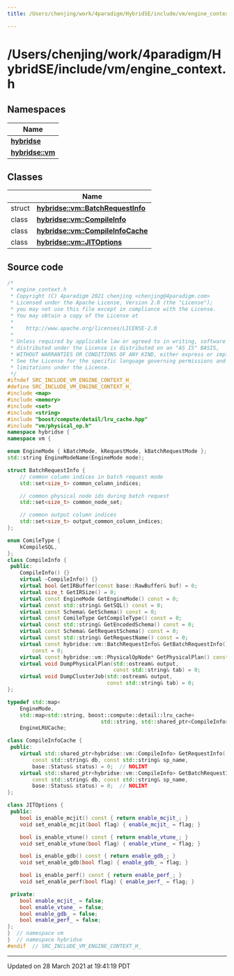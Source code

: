 ```yaml
---
title: /Users/chenjing/work/4paradigm/HybridSE/include/vm/engine_context.h

---
```


# /Users/chenjing/work/4paradigm/HybridSE/include/vm/engine_context.h

## Namespaces

| Name           |
| -------------- |
| **[hybridse](/hybridse/usage/api/markdown/Namespaces/namespacehybridse.md)**  |
| **[hybridse::vm](/hybridse/usage/api/markdown/Namespaces/namespacehybridse_1_1vm.md)**  |

## Classes

|                | Name           |
| -------------- | -------------- |
| struct | **[hybridse::vm::BatchRequestInfo](/hybridse/usage/api/markdown/Classes/structhybridse_1_1vm_1_1_batch_request_info.md)**  |
| class | **[hybridse::vm::CompileInfo](/hybridse/usage/api/markdown/Classes/classhybridse_1_1vm_1_1_compile_info.md)**  |
| class | **[hybridse::vm::CompileInfoCache](/hybridse/usage/api/markdown/Classes/classhybridse_1_1vm_1_1_compile_info_cache.md)**  |
| class | **[hybridse::vm::JITOptions](/hybridse/usage/api/markdown/Classes/classhybridse_1_1vm_1_1_j_i_t_options.md)**  |




## Source code

```cpp
/*
 * engine_context.h
 * Copyright (C) 4paradigm 2021 chenjing <chenjing@4paradigm.com>
 * Licensed under the Apache License, Version 2.0 (the "License");
 * you may not use this file except in compliance with the License.
 * You may obtain a copy of the License at
 *
 *    http://www.apache.org/licenses/LICENSE-2.0
 *
 * Unless required by applicable law or agreed to in writing, software
 * distributed under the License is distributed on an "AS IS" BASIS,
 * WITHOUT WARRANTIES OR CONDITIONS OF ANY KIND, either express or implied.
 * See the License for the specific language governing permissions and
 * limitations under the License.
 */
#ifndef SRC_INCLUDE_VM_ENGINE_CONTEXT_H_
#define SRC_INCLUDE_VM_ENGINE_CONTEXT_H_
#include <map>
#include <memory>
#include <set>
#include <string>
#include "boost/compute/detail/lru_cache.hpp"
#include "vm/physical_op.h"
namespace hybridse {
namespace vm {

enum EngineMode { kBatchMode, kRequestMode, kBatchRequestMode };
std::string EngineModeName(EngineMode mode);

struct BatchRequestInfo {
    // common column indices in batch request mode
    std::set<size_t> common_column_indices;

    // common physical node ids during batch request
    std::set<size_t> common_node_set;

    // common output column indices
    std::set<size_t> output_common_column_indices;
};

enum ComileType {
    kCompileSQL,
};
class CompileInfo {
 public:
    CompileInfo() {}
    virtual ~CompileInfo() {}
    virtual bool GetIRBuffer(const base::RawBuffer& buf) = 0;
    virtual size_t GetIRSize() = 0;
    virtual const EngineMode GetEngineMode() const = 0;
    virtual const std::string& GetSQL() const = 0;
    virtual const Schema& GetSchema() const = 0;
    virtual const ComileType GetCompileType() const = 0;
    virtual const std::string& GetEncodedSchema() const = 0;
    virtual const Schema& GetRequestSchema() const = 0;
    virtual const std::string& GetRequestName() const = 0;
    virtual const hybridse::vm::BatchRequestInfo& GetBatchRequestInfo()
        const = 0;
    virtual const hybridse::vm::PhysicalOpNode* GetPhysicalPlan() const = 0;
    virtual void DumpPhysicalPlan(std::ostream& output,
                                  const std::string& tab) = 0;
    virtual void DumpClusterJob(std::ostream& output,
                                const std::string& tab) = 0;
};

typedef std::map<
    EngineMode,
    std::map<std::string, boost::compute::detail::lru_cache<
                              std::string, std::shared_ptr<CompileInfo>>>>
    EngineLRUCache;

class CompileInfoCache {
 public:
    virtual std::shared_ptr<hybridse::vm::CompileInfo> GetRequestInfo(
        const std::string& db, const std::string& sp_name,
        base::Status& status) = 0;  // NOLINT
    virtual std::shared_ptr<hybridse::vm::CompileInfo> GetBatchRequestInfo(
        const std::string& db, const std::string& sp_name,
        base::Status& status) = 0;  // NOLINT
};

class JITOptions {
 public:
    bool is_enable_mcjit() const { return enable_mcjit_; }
    void set_enable_mcjit(bool flag) { enable_mcjit_ = flag; }

    bool is_enable_vtune() const { return enable_vtune_; }
    void set_enable_vtune(bool flag) { enable_vtune_ = flag; }

    bool is_enable_gdb() const { return enable_gdb_; }
    void set_enable_gdb(bool flag) { enable_gdb_ = flag; }

    bool is_enable_perf() const { return enable_perf_; }
    void set_enable_perf(bool flag) { enable_perf_ = flag; }

 private:
    bool enable_mcjit_ = false;
    bool enable_vtune_ = false;
    bool enable_gdb_ = false;
    bool enable_perf_ = false;
};
}  // namespace vm
}  // namespace hybridse
#endif  // SRC_INCLUDE_VM_ENGINE_CONTEXT_H_
```


-------------------------------

Updated on 28 March 2021 at 19:41:19 PDT
